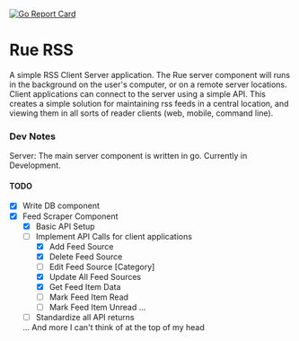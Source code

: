 [![Go Report Card](https://goreportcard.com/badge/github.com/himmAllRight/rue-rss)](https://goreportcard.com/report/github.com/himmAllRight/rue-rss)

# Rue RSS
A simple RSS Client Server application. The Rue server component will runs in the background on the user's computer, or on a remote server locations. Client applications can connect to the server using a simple API. This creates a simple solution for maintaining rss feeds in a central location, and viewing them in all sorts of reader clients (web, mobile, command line).

### Dev Notes

Server: The main server component is written in go. Currently in Development.

#### TODO

- [X] Write DB component
- [X] Feed Scraper Component
    - [x] Basic API Setup
    - [ ] Implement API Calls for client applications
        - [X] Add Feed Source
        - [X] Delete Feed Source
        - [ ] Edit Feed Source [Category]
        - [X] Update All Feed Sources
        - [X] Get Feed Item Data
        - [ ] Mark Feed Item Read
        - [ ] Mark Feed Item Unread
        ...
    - [ ] Standardize all API returns
    
    ... And more I can't think of at the top of my head
